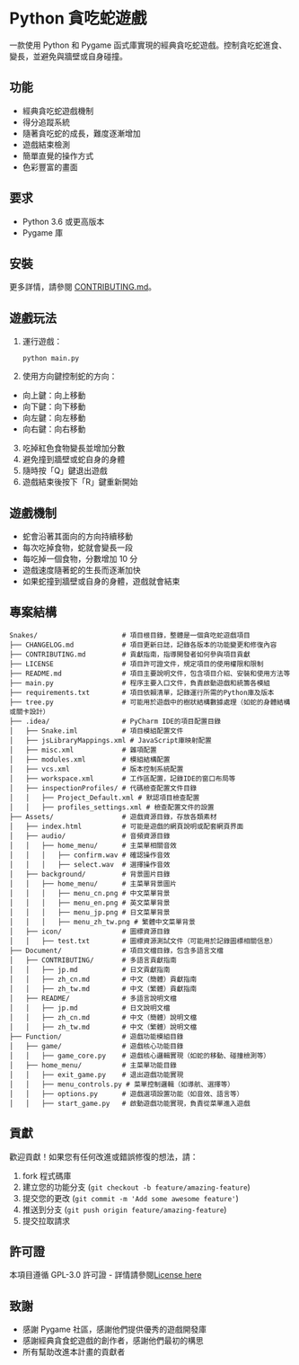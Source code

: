 # Python 貪吃蛇遊戲

一款使用 Python 和 Pygame 函式庫實現的經典貪吃蛇遊戲。控制貪吃蛇進食、變長，並避免與牆壁或自身碰撞。

## 功能

- 經典貪吃蛇遊戲機制
- 得分追蹤系統
- 隨著貪吃蛇的成長，難度逐漸增加
- 遊戲結束檢測
- 簡單直覺的操作方式
- 色彩豐富的畫面

## 要求

- Python 3.6 或更高版本
- Pygame 庫

## 安裝

更多詳情，請參閱 [CONTRIBUTING.md](../CONTRIBUTING/zh_tw.md)。

## 遊戲玩法

1. 運行遊戲：
   ```
   python main.py
   ```

2. 使用方向鍵控制蛇的方向：
  - 向上鍵：向上移動
  - 向下鍵：向下移動
  - 向左鍵：向左移動
  - 向右鍵：向右移動

3. 吃掉紅色食物變長並增加分數
4. 避免撞到牆壁或蛇自身的身體
5. 隨時按「Q」鍵退出遊戲
6. 遊戲結束後按下「R」鍵重新開始

## 遊戲機制

- 蛇會沿著其面向的方向持續移動
- 每次吃掉食物，蛇就會變長一段
- 每吃掉一個食物，分數增加 10 分
- 遊戲速度隨著蛇的生長而逐漸加快
- 如果蛇撞到牆壁或自身的身體，遊戲就會結束

## 專案結構

```
Snakes/                     # 項目根目錄，整體是一個貪吃蛇遊戲項目
├── CHANGELOG.md            # 項目更新日誌，記錄各版本的功能變更和修復內容
├── CONTRIBUTING.md         # 貢獻指南，指導開發者如何參與項目貢獻
├── LICENSE                 # 項目許可證文件，規定項目的使用權限和限制
├── README.md               # 項目主要說明文件，包含項目介紹、安裝和使用方法等
├── main.py                 # 程序主要入口文件，負責啟動遊戲和統籌各模組
├── requirements.txt        # 項目依賴清單，記錄運行所需的Python庫及版本
├── tree.py                 # 可能用於遊戲中的樹狀結構數據處理（如蛇的身體結構或關卡設計）
├── .idea/                  # PyCharm IDE的項目配置目錄
│   ├── Snake.iml           # 項目模組配置文件
│   ├── jsLibraryMappings.xml # JavaScript庫映射配置
│   ├── misc.xml            # 雜項配置
│   ├── modules.xml         # 模組結構配置
│   ├── vcs.xml             # 版本控制系統配置
│   ├── workspace.xml       # 工作區配置，記錄IDE的窗口布局等
│   ├── inspectionProfiles/ # 代碼檢查配置文件目錄
│   │   ├── Project_Default.xml # 默認項目檢查配置
│   │   ├── profiles_settings.xml # 檢查配置文件的設置
├── Assets/                 # 遊戲資源目錄，存放各類素材
│   ├── index.html          # 可能是遊戲的網頁說明或配套網頁界面
│   ├── audio/              # 音頻資源目錄
│   │   ├── home_menu/      # 主菜單相關音效
│   │   │   ├── confirm.wav # 確認操作音效
│   │   │   ├── select.wav  # 選擇操作音效
│   ├── background/         # 背景圖片目錄
│   │   ├── home_menu/      # 主菜單背景圖片
│   │   │   ├── menu_cn.png # 中文菜單背景
│   │   │   ├── menu_en.png # 英文菜單背景
│   │   │   ├── menu_jp.png # 日文菜單背景
│   │   │   ├── menu_zh_tw.png # 繁體中文菜單背景
│   ├── icon/               # 圖標資源目錄
│   │   ├── test.txt        # 圖標資源測試文件（可能用於記錄圖標相關信息）
├── Document/               # 項目文檔目錄，包含多語言文檔
│   ├── CONTRIBUTING/       # 多語言貢獻指南
│   │   ├── jp.md           # 日文貢獻指南
│   │   ├── zh_cn.md        # 中文（簡體）貢獻指南
│   │   ├── zh_tw.md        # 中文（繁體）貢獻指南
│   ├── README/             # 多語言說明文檔
│   │   ├── jp.md           # 日文說明文檔
│   │   ├── zh_cn.md        # 中文（簡體）說明文檔
│   │   ├── zh_tw.md        # 中文（繁體）說明文檔
├── Function/               # 遊戲功能模組目錄
│   ├── game/               # 遊戲核心功能目錄
│   │   ├── game_core.py    # 遊戲核心邏輯實現（如蛇的移動、碰撞檢測等）
│   ├── home_menu/          # 主菜單功能目錄
│   │   ├── exit_game.py    # 退出遊戲功能實現
│   │   ├── menu_controls.py # 菜單控制邏輯（如導航、選擇等）
│   │   ├── options.py      # 遊戲選項設置功能（如音效、語言等）
│   │   ├── start_game.py   # 啟動遊戲功能實現，負責從菜單進入遊戲
```

## 貢獻

歡迎貢獻！如果您有任何改進或錯誤修復的想法，請：

1. fork 程式碼庫
2. 建立您的功能分支 (`git checkout -b feature/amazing-feature`)
3. 提交您的更改 (`git commit -m 'Add some awesome feature'`)
4. 推送到分支 (`git push origin feature/amazing-feature`)
5. 提交拉取請求

## 許可證

本項目遵循 GPL-3.0 許可證 - 詳情請參閱[License here](../../LICENSE)

## 致謝

- 感謝 Pygame 社區，感謝他們提供優秀的遊戲開發庫
- 感謝經典貪食蛇遊戲的創作者，感謝他們最初的構思
- 所有幫助改進本計畫的貢獻者